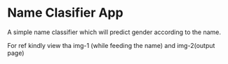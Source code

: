 # Name Clasifier App

A simple name classifier which will predict gender according to the name.

For ref kindly view tha img-1 (while feeding the name) and img-2(output page)

